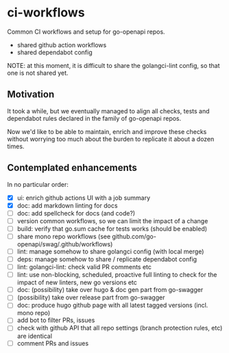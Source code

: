 # ci-workflows

Common CI workflows and setup for go-openapi repos.

* shared github action workflows
* shared dependabot config

NOTE: at this moment, it is difficult to share the golangci-lint config, so that one is not shared yet.

## Motivation

It took a while, but we eventually managed to align all checks, tests and dependabot rules declared in the
family of go-openapi repos.

Now we'd like to be able to maintain, enrich and improve these checks without worrying too much about
the burden to replicate it about a dozen times.

## Contemplated enhancements

In no particular order:

* [x] ui: enrich github actions UI with a job summary
* [x] doc: add markdown linting for docs
* [ ] doc: add spellcheck for docs (and code?)
* [ ] version common workflows, so we can limit the impact of a change
* [ ] build: verify that go.sum cache for tests works (should be enabled)
* [ ] share mono repo workflows (see github.com/go-openapi/swag/.github/workflows)
* [ ] lint: manage somehow to share golangci config (with local merge)
* [ ] deps: manage somehow to share / replicate dependabot config
* [ ] lint: golangci-lint: check valid PR comments etc
* [ ] lint: use non-blocking, scheduled, proactive full linting to check for the impact of new linters, new go versions etc
* [ ] doc: (possibility) take over hugo & doc gen part from go-swagger
* [ ] (possibility) take over release part from go-swagger
* [ ] doc: produce hugo github page with all latest tagged versions (incl. mono repo)
* [ ] add bot to filter PRs, issues
* [ ] check with github API that all repo settings (branch protection rules, etc) are identical
* [ ] comment PRs and issues
